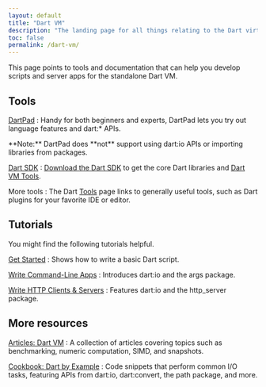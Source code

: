 ```yaml
---
layout: default
title: "Dart VM"
description: "The landing page for all things relating to the Dart virtual machine (Dart VM)"
toc: false
permalink: /dart-vm/
---
```


This page points to tools and documentation
that can help you develop scripts and server apps
for the standalone Dart VM.

## Tools

[DartPad]({{site.dartlang}}/tools/dartpad)
: Handy for both beginners and experts,
  DartPad lets you try out language features and dart:* APIs.

  <aside class="alert alert-info" markdown="1">
    **Note:** DartPad does **not** support using dart:io APIs or
    importing libraries from packages.
  </aside>

[Dart SDK](/tools/sdk)
: [Download the Dart SDK](/install/) to get the core Dart
  libraries and [Dart VM Tools](/dart-vm/tools/).

More tools
: The Dart [Tools](/tools/) page links to generally useful tools,
  such as Dart plugins for your favorite IDE or editor.

## Tutorials

You might find the following tutorials helpful.

[Get Started](/tutorials/dart-vm/get-started)
: Shows how to write a basic Dart script.

[Write Command-Line Apps](/tutorials/dart-vm/cmdline)
: Introduces dart:io and the args package.

[Write HTTP Clients & Servers](/tutorials/dart-vm/httpserver)
: Features dart:io and the http_server package.

## More resources

[Articles: Dart VM](/articles/dart-vm/)
: A collection of articles covering topics such as benchmarking,
  numeric computation, SIMD, and snapshots.

[Cookbook: Dart by Example](/dart-vm/dart-by-example/)
: Code snippets that perform common I/O tasks, featuring APIs from
  dart:io, dart:convert, the path package, and more.

